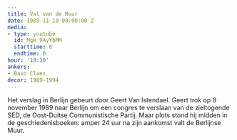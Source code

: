 ```yaml
---
title: Val van de Muur
date: 1989-11-10 00:00:00 Z
media:
- type: youtube
  id: MgH_9AyYbMM
  starttime: 0
  endtime: 0
hour: '19:30'
ankers:
- Bavo Claes
decor: 1989-1994
---
```


Het verslag in Berlijn gebeurt door Geert Van Istendael. Geert trok op 8 november 1989 naar Berlijn om een congres te verslaan van de zieltogende SED, de Oost-Duitse Communistische Partij. Maar plots stond hij midden in de geschiedenisboeken: amper 24 uur na zijn aankomst valt de Berlijnse Muur.
